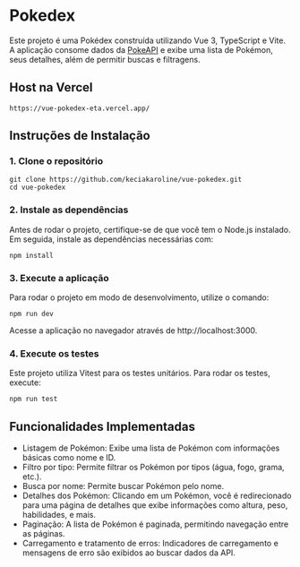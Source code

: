# Pokedex

Este projeto é uma Pokédex construída utilizando Vue 3, TypeScript e Vite. A aplicação consome dados da [PokeAPI](https://pokeapi.co/) e exibe uma lista de Pokémon, seus detalhes, além de permitir buscas e filtragens.

## Host na Vercel
```
https://vue-pokedex-eta.vercel.app/
```

## Instruções de Instalação

### 1. Clone o repositório

```
git clone https://github.com/keciakaroline/vue-pokedex.git
cd vue-pokedex
```

### 2. Instale as dependências

Antes de rodar o projeto, certifique-se de que você tem o Node.js instalado. Em seguida, instale as dependências necessárias com:

```
npm install
```

### 3. Execute a aplicação

Para rodar o projeto em modo de desenvolvimento, utilize o comando:

```
npm run dev
```

Acesse a aplicação no navegador através de http://localhost:3000.

### 4. Execute os testes

Este projeto utiliza Vitest para os testes unitários. Para rodar os testes, execute:

```
npm run test
```

## Funcionalidades Implementadas

- Listagem de Pokémon: Exibe uma lista de Pokémon com informações básicas como nome e ID.
- Filtro por tipo: Permite filtrar os Pokémon por tipos (água, fogo, grama, etc.).
- Busca por nome: Permite buscar Pokémon pelo nome.
- Detalhes dos Pokémon: Clicando em um Pokémon, você é redirecionado para uma página de detalhes que exibe informações como altura, peso, habilidades, e mais.
- Paginação: A lista de Pokémon é paginada, permitindo navegação entre as páginas.
- Carregamento e tratamento de erros: Indicadores de carregamento e mensagens de erro são exibidos ao buscar dados da API.
